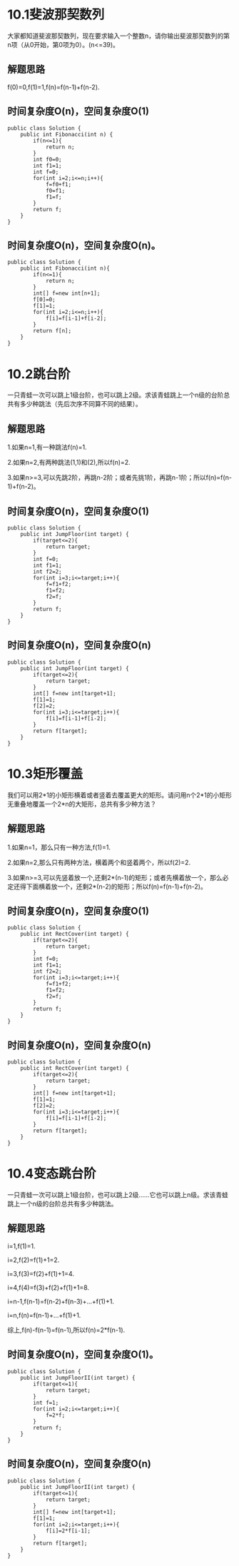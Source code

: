 # 10.1斐波那契数列
大家都知道斐波那契数列，现在要求输入一个整数n，请你输出斐波那契数列的第n项（从0开始，第0项为0）。(n<=39)。
## 解题思路
f(0)=0,f(1)=1,f(n)=f(n-1)+f(n-2).
## 时间复杂度O(n)，空间复杂度O(1)
```
public class Solution {
    public int Fibonacci(int n) {
        if(n<=1){
            return n;
        }
        int f0=0;
        int f1=1;
        int f=0;
        for(int i=2;i<=n;i++){
            f=f0+f1;
            f0=f1;
            f1=f;
        }
        return f;
    }
}
```
## 时间复杂度O(n)，空间复杂度O(n)。
```
public class Solution {
    public int Fibonacci(int n){
        if(n<=1){
            return n;
        }
        int[] f=new int[n+1];
        f[0]=0;
        f[1]=1;
        for(int i=2;i<=n;i++){
            f[i]=f[i-1]+f[i-2];
        }
        return f[n];
    }
}
```
# 10.2跳台阶
一只青蛙一次可以跳上1级台阶，也可以跳上2级。求该青蛙跳上一个n级的台阶总共有多少种跳法（先后次序不同算不同的结果）。
## 解题思路
1.如果n=1,有一种跳法f(n)=1.

2.如果n=2,有两种跳法(1,1)和(2),所以f(n)=2.

3.如果n>=3,可以先跳2阶，再跳n-2阶；或者先挑1阶，再跳n-1阶；所以f(n)=f(n-1)+f(n-2)。
## 时间复杂度O(n)，空间复杂度O(1)
```
public class Solution {
    public int JumpFloor(int target) {
        if(target<=2){
            return target;
        }
        int f=0;
        int f1=1;
        int f2=2;
        for(int i=3;i<=target;i++){
            f=f1+f2;
            f1=f2;
            f2=f;
        }
        return f;
    }
}
```
## 时间复杂度O(n)，空间复杂度O(n)
```
public class Solution {
    public int JumpFloor(int target) {
        if(target<=2){
            return target;
        }
        int[] f=new int[target+1];
        f[1]=1;
        f[2]=2;
        for(int i=3;i<=target;i++){
            f[i]=f[i-1]+f[i-2];   
        }
        return f[target];
    }
}
```
# 10.3矩形覆盖
我们可以用2\*1的小矩形横着或者竖着去覆盖更大的矩形。请问用n个2\*1的小矩形无重叠地覆盖一个2\*n的大矩形，总共有多少种方法？
## 解题思路
1.如果n=1，那么只有一种方法,f(1)=1.

2.如果n=2,那么只有两种方法，横着两个和竖着两个，所以f(2)=2.

3.如果n>=3,可以先竖着放一个,还剩2*(n-1)的矩形；或者先横着放一个，那么必定还得下面横着放一个，还剩2*(n-2)的矩形；所以f(n)=f(n-1)+f(n-2)。
## 时间复杂度O(n)，空间复杂度O(1)
```
public class Solution {
    public int RectCover(int target) {
        if(target<=2){
            return target;
        }
        int f=0;
        int f1=1;
        int f2=2;
        for(int i=3;i<=target;i++){
            f=f1+f2;
            f1=f2;
            f2=f;
        }
        return f;
    }
}
```
## 时间复杂度O(n)，空间复杂度O(n)
```
public class Solution {
    public int RectCover(int target) {
        if(target<=2){
            return target;
        }
        int[] f=new int[target+1];
        f[1]=1;
        f[2]=2;
        for(int i=3;i<=target;i++){
            f[i]=f[i-1]+f[i-2];
        }
        return f[target];
    }
}
```

# 10.4变态跳台阶
一只青蛙一次可以跳上1级台阶，也可以跳上2级……它也可以跳上n级。求该青蛙跳上一个n级的台阶总共有多少种跳法。
## 解题思路
i=1,f(1)=1.

i=2,f(2)=f(1)+1=2.

i=3,f(3)=f(2)+f(1)+1=4.

i=4,f(4)=f(3)+f(2)+f(1)+1=8.

i=n-1,f(n-1)=f(n-2)+f(n-3)+...+f(1)+1.

i=n,f(n)=f(n-1)+...+f(1)+1.

综上,f(n)-f(n-1)=f(n-1),所以f(n)=2\*f(n-1).

## 时间复杂度O(n)，空间复杂度O(1)。
```
public class Solution {
    public int JumpFloorII(int target) {
        if(target<=1){
            return target;
        }
        int f=1;
        for(int i=2;i<=target;i++){
            f=2*f;
        }
        return f;
    }
}
```
## 时间复杂度O(n)，空间复杂度O(n)
```
public class Solution {
    public int JumpFloorII(int target) {
        if(target<=1){
            return target;
        }
        int[] f=new int[target+1];
        f[1]=1;
        for(int i=2;i<=target;i++){
            f[i]=2*f[i-1];
        }
        return f[target];
    }
}
```
